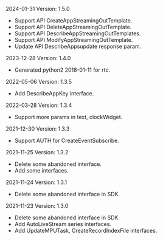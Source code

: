 2024-01-31 Version: 1.5.0
- Support API CreateAppStreamingOutTemplate.
- Support API DeleteAppStreamingOutTemplate.
- Support API DescribeAppStreamingOutTemplates.
- Support API ModifyAppStreamingOutTemplate.
- Update API DescribeAppsupdate response param.


2023-12-28 Version: 1.4.0
- Generated python2 2018-01-11 for rtc.

2022-05-06 Version: 1.3.5
- Add DescribeAppKey interface.

2022-03-28 Version: 1.3.4
- Support more params in text, clockWidget.

2021-12-30 Version: 1.3.3
- Support AUTH for CreateEventSubscribe.

2021-11-25 Version: 1.3.2
- Delete some abandoned interface.
- Add some interfaces.

2021-11-24 Version: 1.3.1
- Delete some abandoned interface in SDK.

2021-11-23 Version: 1.3.0
- Delete some abandoned interface in SDK.
- Add AutoLiveStream series interfaces.
- Add UpdateMPUTask, CreateRecordIndexFile interfaces.

